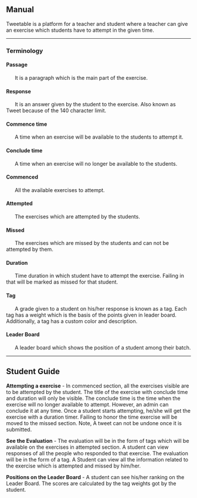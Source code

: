 ## Manual

Tweetable is a platform for a teacher and student where a teacher can give an exercise which students have to attempt in the given time.

---

### Terminology

#### Passage
&nbsp; &nbsp; &nbsp; It is a paragraph which is the main part of the exercise.

#### Response
&nbsp; &nbsp; &nbsp; It is an answer given by the student to the exercise. Also known as Tweet because of the 140 character limit.

#### Commence time
 &nbsp; &nbsp; &nbsp; A time when an exercise will be available to the students to attempt it.

#### Conclude time
 &nbsp; &nbsp; &nbsp; A time when an exercise will no longer be available to the students.

#### Commenced
 &nbsp; &nbsp; &nbsp; All the available exercises to attempt.

#### Attempted
 &nbsp; &nbsp; &nbsp; The exercises which are attempted by the students.

#### Missed
 &nbsp; &nbsp; &nbsp; The exercises which are missed by the students and can not be attempted by them.

#### Duration
  &nbsp; &nbsp; &nbsp; Time duration in which student have to attempt the exercise. Failing in that will be marked as missed for that student.


#### Tag
 &nbsp; &nbsp; &nbsp; A grade given to a student on his/her response is known as a tag. Each tag has a weight which is the basis of the points given in leader board. Additionally, a tag has a custom color and description.

#### Leader Board
 &nbsp; &nbsp; &nbsp; A leader board which shows the position of a student among their batch.


---
## Student Guide

**Attempting a exercise** - In commenced section, all the exercises visible are to be attempted by the student. The title of the exercise with conclude time and duration will only be visible. The conclude time is the time when the exercise will no longer available to attempt. However, an admin can conclude it at any time. Once a student starts attempting, he/she will get the exercise with a duration timer. Failing to honor the time exercise will be moved to the missed section. Note, A tweet can not be undone once it is submitted.

**See the Evaluation** - The evaluation will be in the form of tags which will be available on the exercises in attempted section. A student can view responses of all the people who responded to that exercise. The evaluation will be in the form of a tag.
A Student can view all the information related to the exercise which is attempted and missed by him/her.

**Positions on the Leader Board** - A student can see his/her ranking on the Leader Board. The scores are calculated by the tag weights got by the student.
